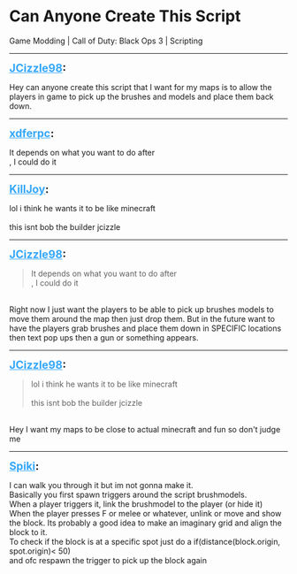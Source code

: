 # Can Anyone Create This Script
Game Modding | Call of Duty: Black Ops 3 | Scripting

---
<strong style="font-size: 1.4em;"><span style="text-decoration: underline;text-decoration-color: #34a7f9;"><span style="color:#34a7f9;">JCizzle98</span></span>:</strong>

<p>Hey can anyone create this script that I want for my maps is to allow the players in game to pick up the brushes and models and place them back down.</p>

---
<strong style="font-size: 1.4em;"><span style="text-decoration: underline;text-decoration-color: #34a7f9;"><span style="color:#34a7f9;">xdferpc</span></span>:</strong>

<p>It depends on what you want to do after <br />, I could do it</p>

---
<strong style="font-size: 1.4em;"><span style="text-decoration: underline;text-decoration-color: #34a7f9;"><span style="color:#34a7f9;">KillJoy</span></span>:</strong>

<p>lol i think he wants it to be like minecraft<br /><br />this isnt bob the builder jcizzle</p>

---
<strong style="font-size: 1.4em;"><span style="text-decoration: underline;text-decoration-color: #34a7f9;"><span style="color:#34a7f9;">JCizzle98</span></span>:</strong>

<p><blockquote>It depends on what you want to do after<br />, I could do it<br /></blockquote><br />Right now I just want the players to be able to pick up brushes models to move them around the map then just drop them. But in the future want to have the players grab brushes and place them down in SPECIFIC locations then text pop ups then a gun or something appears.</p>

---
<strong style="font-size: 1.4em;"><span style="text-decoration: underline;text-decoration-color: #34a7f9;"><span style="color:#34a7f9;">JCizzle98</span></span>:</strong>

<p><blockquote>lol i think he wants it to be like minecraft<br /><br />this isnt bob the builder jcizzle<br /></blockquote><br />Hey I want my maps to be close to actual minecraft and fun so don&#39;t judge me</p>

---
<strong style="font-size: 1.4em;"><span style="text-decoration: underline;text-decoration-color: #34a7f9;"><span style="color:#34a7f9;">Spiki</span></span>:</strong>

<p>I can walk you through it but im not gonna make it.<br />Basically you first spawn triggers around the script brushmodels.<br />When a player triggers it, link the brushmodel to the player (or hide it)<br />When the player presses F or melee or whatever, unlink or move and show the block. Its probably a good idea to make an imaginary grid and align the block to it.<br />To check if the block is at a specific spot just do a if(distance(block.origin, spot.origin)&lt; 50)<br />and ofc respawn the trigger to pick up the block again</p>
